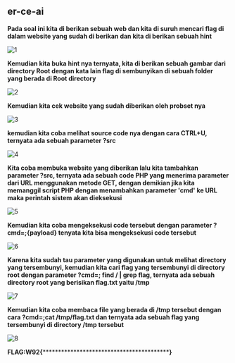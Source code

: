 ## er-ce-ai

**Pada soal ini kita di berikan sebuah web dan kita di suruh mencari flag di dalam website yang sudah di berikan dan kita di berikan sebuah hint**

![1](https://github.com/Bayupangestu18/Official-Writeup-CTFTKJ2023/assets/136324726/b8a263f3-e96a-4a71-a4ac-5e3e47265f8d)

**Kemudian kita buka hint nya ternyata, kita di berikan sebuah gambar dari directory Root dengan kata lain flag di sembunyikan di sebuah folder yang berada di Root directory**

![2](https://github.com/Bayupangestu18/Official-Writeup-CTFTKJ2023/assets/136324726/c0d6396c-94ea-4331-b6bb-02dfd6846c2a)

**Kemudian kita cek website yang sudah diberikan oleh probset nya**

![3](https://github.com/Bayupangestu18/Official-Writeup-CTFTKJ2023/assets/136324726/151fc170-caf9-470a-9b0c-c1c4a80775e3)

**kemudian kita coba melihat source code nya dengan cara CTRL+U, ternyata ada sebuah parameter ?src**

![4](https://github.com/Bayupangestu18/Official-Writeup-CTFTKJ2023/assets/136324726/78bee94e-033d-4fae-9fad-f8e13b74565d)

**Kita coba membuka website yang diberikan lalu kita tambahkan parameter ?src, ternyata ada sebuah code PHP yang menerima parameter dari URL menggunakan metode GET, dengan demikian jika kita memanggil script PHP dengan menambahkan parameter 'cmd' ke URL maka perintah sistem akan dieksekusi**

![5](https://github.com/Bayupangestu18/Official-Writeup-CTFTKJ2023/assets/136324726/b62bdfb3-272c-4ea4-b60d-9334db92e8f1)

**Kemudian kita coba mengeksekusi code tersebut dengan parameter ?cmd=;{payload} tenyata kita bisa mengeksekusi code tersebut**

![6](https://github.com/Bayupangestu18/Official-Writeup-CTFTKJ2023/assets/136324726/38194329-11a5-4e96-a138-3b716b4f0543)

**Karena kita sudah tau parameter yang digunakan untuk melihat directory yang tersembunyi, kemudian kita cari flag yang tersembunyi di directory root dengan parameter ?cmd=; find / | grep flag, ternyata ada sebuah directory root yang berisikan flag.txt yaitu /tmp**

![7](https://github.com/Bayupangestu18/Official-Writeup-CTFTKJ2023/assets/136324726/717927f9-e686-416b-af35-ebfe1df7357c)

**Kemudian kita coba membaca file yang berada di /tmp tersebut dengan cara ?cmd=;cat /tmp/flag.txt dan ternyata ada sebuah flag yang tersembunyi di directory /tmp tersebut**

![8](https://github.com/Bayupangestu18/Official-Writeup-CTFTKJ2023/assets/136324726/bd218eeb-d622-4541-9436-2004cb26b767)





**FLAG:W92{*********************************************}**
